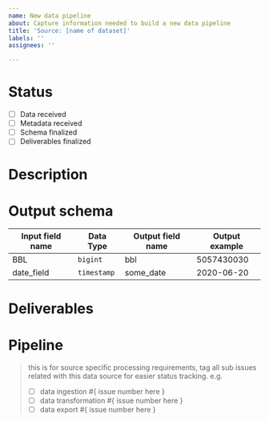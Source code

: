 ```yaml
---
name: New data pipeline
about: Capture information needed to build a new data pipeline
title: 'Source: [name of dataset]'
labels: ''
assignees: ''

---
```


# Status
- [ ] Data received
- [ ] Metadata received
- [ ] Schema finalized
- [ ] Deliverables finalized

# Description

# Output schema
| Input field name | Data Type   | Output field name | Output example |
|------------------|-------------|-------------------|----------------|
| BBL              | `bigint`    | bbl               | 5057430030     |
| date_field       | `timestamp` | some_date         | 2020-06-20     |

# Deliverables

# Pipeline
> this is for source specific processing requirements, tag all sub issues related with this data source for easier status tracking. e.g. 
> - [ ] data ingestion #{ issue number here }
> - [ ] data transformation #{ issue number here }
> - [ ] data export #{ issue number here }

